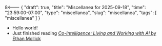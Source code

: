 8<--- { "draft": true, "title": "Miscellanea for 2025-09-18", "time": "23:59:00-07:00", "type": "miscellanea", "slug": "miscellanea", "tags": [ "miscellanea" ] }

- Hello world!
- Just finished reading [*Co-Intelligence: Living and Working with AI* by Ethan Mollick](https://www.penguinrandomhouse.com/books/741805/co-intelligence-by-ethan-mollick/)
